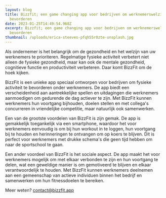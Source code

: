 ```yaml
---
layout: blog
title: Bizzfit; een game changing app voor bedrijven om werknemerswelzijn te
  bevorderen
date: 2023-01-25T14:49:54.968Z
excerpt: Bizzfit; een game changing app voor bedrijven om werknemerswelzijn te
  bevorderen
thumbnail: /uploads/erica-steeves-pfqh55r0zte-unsplash.jpg
---
```

Als ondernemer is het belangrijk om de gezondheid en het welzijn van uw werknemers te prioriteren. Regelmatige fysieke activiteit verbetert niet alleen de fysieke gezondheid, maar kan ook de mentale gezondheid, cognitieve functie en productiviteit verbeteren. Daar komt BizzFit om de hoek kijken.

BizzFit is een unieke app speciaal ontworpen voor bedrijven om fysieke activiteit te bevorderen onder werknemers. De app biedt een verscheidenheid aan aantrekkelijke spellen en uitdagingen die werknemers aanmoedigen om gedurende de dag actiever te zijn. Met BizzFit kunnen werknemers hun voortgang bijhouden, doelen stellen en met collega's concurreren in vriendelijke competitie, maar natuurlijk ook samenwerken.

Een van de grootste voordelen van BizzFit is zijn gemak. De app is gemakkelijk toegankelijk via een smartphone, waardoor het voor werknemers eenvoudig is om bij hun workout in te loggen, hun voortgang bij te houden en herinneringen te ontvangen om op koers te blijven. Dit is perfect voor werknemers met drukke schema's die geen tijd hebben om naar de sportschool te gaan.

Een ander voordeel van BizzFit is het sociale aspect. De app maakt het voor werknemers mogelijk om met elkaar verbonden te zijn en hun voortgang te delen, wat een geweldige manier is om gemotiveerd te blijven en elkaar verantwoordelijk te houden. Met BizzFit kunnen werknemers deelnemen aan een gemeenschap van actieve individuen binnen het bedrijf en samenwerken om hun fitnessdoelen te bereiken.

Meer weten? contact@bizzfit.app
